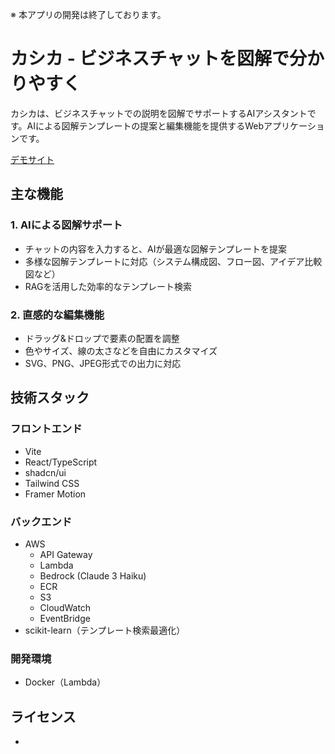 ※ 本アプリの開発は終了しております。

# カシカ - ビジネスチャットを図解で分かりやすく

カシカは、ビジネスチャットでの説明を図解でサポートするAIアシスタントです。AIによる図解テンプレートの提案と編集機能を提供するWebアプリケーションです。

[デモサイト](https://kasika-web-app.vercel.app/)

## 主な機能

### 1. AIによる図解サポート
- チャットの内容を入力すると、AIが最適な図解テンプレートを提案
- 多様な図解テンプレートに対応（システム構成図、フロー図、アイデア比較図など）
- RAGを活用した効率的なテンプレート検索

### 2. 直感的な編集機能
- ドラッグ&ドロップで要素の配置を調整
- 色やサイズ、線の太さなどを自由にカスタマイズ
- SVG、PNG、JPEG形式での出力に対応

## 技術スタック

### フロントエンド
- Vite
- React/TypeScript
- shadcn/ui
- Tailwind CSS
- Framer Motion

### バックエンド
- AWS
  - API Gateway
  - Lambda
  - Bedrock (Claude 3 Haiku)
  - ECR
  - S3
  - CloudWatch
  - EventBridge
- scikit-learn（テンプレート検索最適化）

### 開発環境
- Docker（Lambda）

## ライセンス
- 
